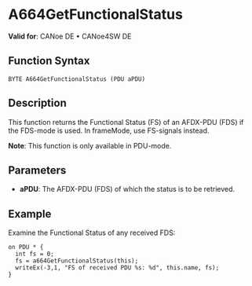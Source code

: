 # A664GetFunctionalStatus

**Valid for**: CANoe DE • CANoe4SW DE

## Function Syntax

`BYTE A664GetFunctionalStatus (PDU aPDU)`

## Description

This function returns the Functional Status (FS) of an AFDX-PDU (FDS) if the FDS-mode is used. In frameMode, use FS-signals instead.

**Note**: This function is only available in PDU-mode.

## Parameters

- **aPDU**: The AFDX-PDU (FDS) of which the status is to be retrieved.

## Example

Examine the Functional Status of any received FDS:

```plaintext
on PDU * {
  int fs = 0;
  fs = a664GetFunctionalStatus(this);
  writeEx(-3,1, "FS of received PDU %s: %d", this.name, fs);
}
```
